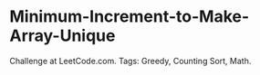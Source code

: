 # Minimum-Increment-to-Make-Array-Unique
Challenge at LeetCode.com. Tags: Greedy, Counting Sort, Math.
